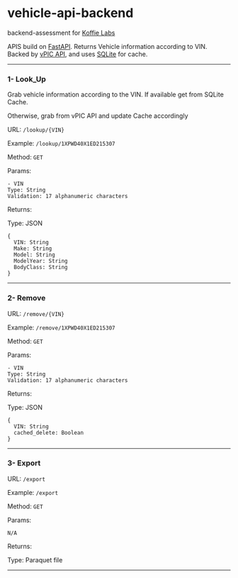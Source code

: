 # vehicle-api-backend
backend-assessment for [Koffie Labs](https://getkoffie.com/) 

APIS build on [FastAPI](https://fastapi.tiangolo.com/). Returns Vehicle information according to VIN. Backed by [vPIC API](https://vpic.nhtsa.dot.gov/api/), and uses [SQLite](https://www.sqlite.org/index.html) for cache.

---
### 1- Look_Up
Grab vehicle information according to the VIN. If available get from SQLite Cache.

Otherwise, grab from vPIC API and update Cache accordingly

URL: `/lookup/{VIN}`

Example: `/lookup/1XPWD40X1ED215307`

Method: `GET`

Params: 

    - VIN
    Type: String 
    Validation: 17 alphanumeric characters  


Returns: 

  Type: JSON
  
    {
      VIN: String
      Make: String
      Model: String
      ModelYear: String
      BodyClass: String
    }
  
 ---
  
### 2- Remove
URL: `/remove/{VIN}`

Example: `/remove/1XPWD40X1ED215307`

Method: `GET`

Params: 

    - VIN
    Type: String 
    Validation: 17 alphanumeric characters  


Returns: 

  Type: JSON
  
    {
      VIN: String
      cached_delete: Boolean
    }
  
 ---
 
 ### 3- Export
URL: `/export`

Example: `/export`

Method: `GET`

Params: 

    N/A

Returns: 

  Type: Paraquet file
  
  
 ---
 
